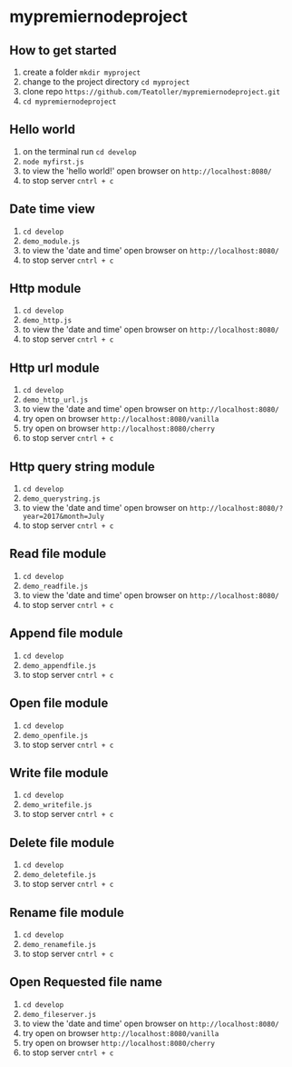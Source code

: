 # mypremiernodeproject

## How to get started

1. create a folder `mkdir myproject`
2. change to the project directory `cd myproject`
3. clone repo `https://github.com/Teatoller/mypremiernodeproject.git`
4. `cd mypremiernodeproject`

## Hello world

1. on the terminal run `cd develop`
2. `node myfirst.js`
3. to view the 'hello world!' open browser on `http://localhost:8080/`
4. to stop server `cntrl + c`

## Date time view

1. `cd develop`
2. `demo_module.js`
3. to view the 'date and time' open browser on `http://localhost:8080/`
4. to stop server `cntrl + c`

## Http module

1. `cd develop`
2. `demo_http.js`
3. to view the 'date and time' open browser on `http://localhost:8080/`
4. to stop server `cntrl + c`

## Http url module

1. `cd develop`
2. `demo_http_url.js`
3. to view the 'date and time' open browser on `http://localhost:8080/`
4. try open on browser `http://localhost:8080/vanilla`
5. try open on browser `http://localhost:8080/cherry`
6. to stop server `cntrl + c`

## Http query string module

1. `cd develop`
2. `demo_querystring.js`
3. to view the 'date and time' open browser on `http://localhost:8080/?year=2017&month=July`
4. to stop server `cntrl + c`

## Read file module

1. `cd develop`
2. `demo_readfile.js`
3. to view the 'date and time' open browser on `http://localhost:8080/`
4. to stop server `cntrl + c`

## Append file module

1. `cd develop`
2. `demo_appendfile.js`
3. to stop server `cntrl + c`

## Open file module

1. `cd develop`
2. `demo_openfile.js`
3. to stop server `cntrl + c`

## Write file module

1. `cd develop`
2. `demo_writefile.js`
3. to stop server `cntrl + c`

## Delete file module

1. `cd develop`
2. `demo_deletefile.js`
3. to stop server `cntrl + c`

## Rename file module

1. `cd develop`
2. `demo_renamefile.js`
3. to stop server `cntrl + c`

## Open Requested file name

1. `cd develop`
2. `demo_fileserver.js`
3. to view the 'date and time' open browser on `http://localhost:8080/`
4. try open on browser `http://localhost:8080/vanilla`
5. try open on browser `http://localhost:8080/cherry`
6. to stop server `cntrl + c`
